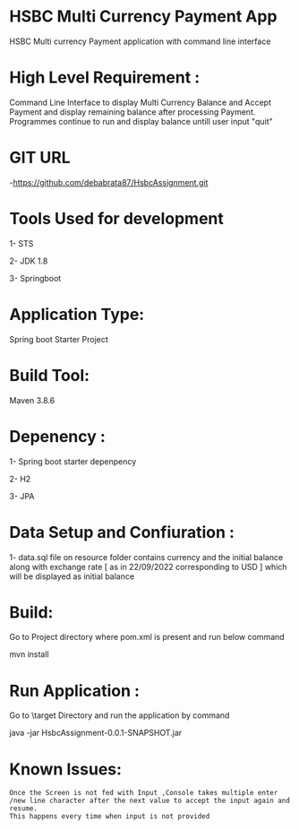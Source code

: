 # HSBC Multi Currency Payment App
HSBC Multi currency Payment application with command line interface

# High Level Requirement :

  Command Line Interface to display Multi Currency Balance and Accept Payment and display remaining balance after processing Payment.
  Programmes continue to run and display balance untill user input "quit" 

# GIT URL 
  
  -https://github.com/debabrata87/HsbcAssignment.git

# Tools Used for development 

  1- STS 
  
  2- JDK 1.8 
  
  3- Springboot

# Application Type:
  
  Spring boot Starter Project

# Build Tool:

  Maven 3.8.6

# Depenency :

   1- Spring boot starter depenpency 
   
   2- H2 
   
   3- JPA

# Data Setup and Confiuration :

  1- data.sql file on resource folder contains currency and the initial balance along with exchange rate  [ as in 22/09/2022 corresponding to USD ] which will be displayed as initial balance

# Build:

  Go to Project directory where pom.xml is present and run below command 
  
  mvn install 

# Run Application :
  
  Go to <Project Home>\target Directory and run the application by command 
  
  java -jar HsbcAssignment-0.0.1-SNAPSHOT.jar
  
# Known Issues:
	Once the Screen is not fed with Input ,Console takes multiple enter /new line character after the next value to accept the input again and resume.
	This happens every time when input is not provided
